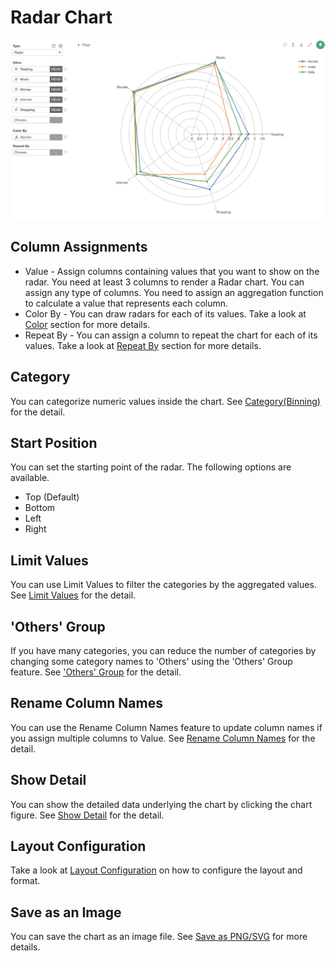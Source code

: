 # Radar Chart

![](images/radar.png)

## Column Assignments

* Value - Assign columns containing values that you want to show on the radar. You need at least 3 columns to render a Radar chart. You can assign any type of columns. You need to assign an aggregation function to calculate a value that represents each column. 
* Color By - You can draw radars for each of its values. Take a look at [Color](color.md) section for more details.
* Repeat By - You can assign a column to repeat the chart for each of its values. Take a look at [Repeat By](small-multiple.md) section for more details.



## Category 

You can categorize numeric values inside the chart. See [Category(Binning)](category.md) for the detail.

## Start Position

You can set the starting point of the radar. The following options are available. 

* Top (Default)
* Bottom
* Left
* Right 


## Limit Values

You can use Limit Values to filter the categories by the aggregated values. See [Limit Values](limit.md) for the detail. 


## 'Others' Group

If you have many categories, you can reduce the number of categories by changing some category names to 'Others' using the 'Others' Group feature. See ['Others' Group](others-group.md) for the detail. 


## Rename Column Names

You can use the Rename Column Names feature to update column names if you assign multiple columns to Value. See [Rename Column Names](rename-column-names.md) for the detail.


## Show Detail

You can show the detailed data underlying the chart by clicking the chart figure. See [Show Detail](show-detail.md) for the detail.


## Layout Configuration

Take a look at [Layout Configuration](layout.md) on how to configure the layout and format. 

## Save as an Image

You can save the chart as an image file. See [Save as PNG/SVG](save.md) for more details.
